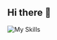 ## Hi there 👋

<!--
**q0215/q0215** is a ✨ _special_ ✨ repository because its `README.md` (this file) appears on your GitHub profile.

Here are some ideas to get you started:

- 🔭 I’m currently working on ...
- 🌱 I’m currently learning ...
- 👯 I’m looking to collaborate on ...
- 🤔 I’m looking for help with ...
- 💬 Ask me about ...
- 📫 How to reach me: ...
- 😄 Pronouns: ...
- ⚡ Fun fact: ...
-->

![My Skills](https://skillicons.dev/icons?i=arch,aws,bash,bootstrap,c,cpp,cs,css,debian,discord,discordjs,django,docker,dynamodb,eclipse,emacs,flask,git,github,githubactions,gitlab,gmail,go,gradle,grafana,heroku,html,idea,java,js,jenkins,jquery,kafka,kotlin,kubernetes,laravel,linux,md,maven,mongodb,mysql,nextjs,nginx,nodejs,npm,perl,php,postgres,postman,powershell,py,pycharm,rails,raspberrypi,react,redhat,redis,regex,ruby,sass,spring,stackoverflow,sentry,terraform,twitter,ts,ubuntu,unity,vim,visualstudio,vscode,windows)
